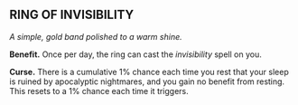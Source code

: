 ## RING OF INVISIBILITY

_A simple, gold band polished to a warm shine._

**Benefit.** Once per day, the ring can cast the *invisibility* spell on you.

**Curse.** There is a cumulative 1% chance each time you rest that your sleep is ruined by apocalyptic nightmares, and you gain no benefit from resting. This resets to a 1% chance each time it triggers.

